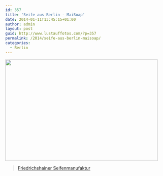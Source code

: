 ```yaml
---
id: 357
title: 'Seife aus Berlin - MaiSoap'
date: 2014-01-11T13:45:15+01:00
author: admin
layout: post
guid: http://www.lustauffotos.com/?p=357
permalink: /2014/seife-aus-berlin-maisoap/
categories:
  - Berlin
---
```

<img alt="" src="http://www.maisoap.de/wp-content/uploads/2012/11/Kokosnuss.jpg" width="480" height="320" />

<blockquote class="wp-embedded-content" data-secret="9t9YKobAil">
  <p>
    <a href="https://maisoap.de/">Friedrichshainer Seifenmanufaktur</a>
  </p>
</blockquote>